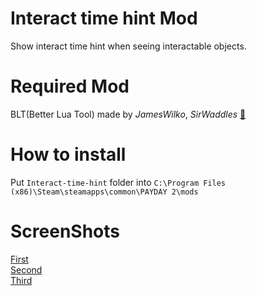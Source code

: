 # Interact time hint Mod
Show interact time hint when seeing interactable objects.

# Required Mod
BLT(Better Lua Tool) made by *JamesWilko*, *SirWaddles* [🔗](https://github.com/JamesWilko/Payday-2-BLT)

# How to install
Put `Interact-time-hint` folder into `C:\Program Files (x86)\Steam\steamapps\common\PAYDAY 2\mods`

# ScreenShots
[First](http://i.imgur.com/zluYIyF.jpg)  
[Second](http://i.imgur.com/UCsfTvR.jpg)  
[Third](http://i.imgur.com/ze7eGjj.jpg)